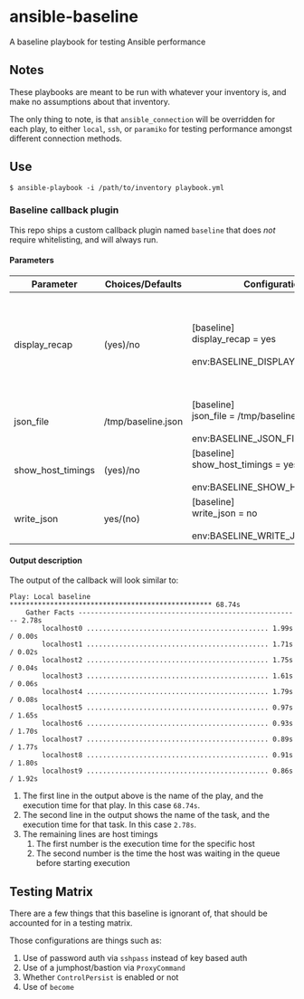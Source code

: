 # ansible-baseline
A baseline playbook for testing Ansible performance

## Notes

These playbooks are meant to be run with whatever your inventory is, and make no assumptions about that inventory.

The only thing to note, is that `ansible_connection` will be overridden for each play, to either `local`, `ssh`, or `paramiko` for testing performance amongst different connection methods.

## Use

```
$ ansible-playbook -i /path/to/inventory playbook.yml
```

### Baseline callback plugin

This repo ships a custom callback plugin named `baseline` that does *not* require whitelisting, and will always run.

#### Parameters

| Parameter           | Choices/Defaults   | Configuration                                                                    | Comments                                                                                                    |
|---------------------|--------------------|----------------------------------------------------------------------------------|-------------------------------------------------------------------------------------------------------------|
| display\_recap      | (yes)/no           | [baseline]<br>display\_recap = yes<br><br>env:BASELINE\_DISPLAY\_RECAP           | Controls whether the recap is printed at the end, useful if you will automatically process the output files |
| json\_file          | /tmp/baseline.json | [baseline]<br>json\_file = /tmp/baseline.json<br><br>env:BASELINE\_JSON\_FILE    | Path to JSON file for use with `write_json`                                                                 |
| show\_host\_timings | (yes)/no           | [baseline]<br>show\_host\_timings = yes<br><br>env:BASELINE\_SHOW\_HOST\_TIMINGS | This adds host timings per task                                                                             |
| write\_json         | yes/(no)           | [baseline]<br>write\_json = no<br><br>env:BASELINE\_WRITE\_JSON                  | Writes output to a JSON file                                                                                |

#### Output description

The output of the callback will look similar to:

```
Play: Local baseline ************************************************** 68.74s
    Gather Facts ------------------------------------------------------- 2.78s
        localhost0 ............................................. 1.99s / 0.00s
        localhost1 ............................................. 1.71s / 0.02s
        localhost2 ............................................. 1.75s / 0.04s
        localhost3 ............................................. 1.61s / 0.06s
        localhost4 ............................................. 1.79s / 0.08s
        localhost5 ............................................. 0.97s / 1.65s
        localhost6 ............................................. 0.93s / 1.70s
        localhost7 ............................................. 0.89s / 1.77s
        localhost8 ............................................. 0.91s / 1.80s
        localhost9 ............................................. 0.86s / 1.92s
```

1. The first line in the output above is the name of the play, and the execution time for that play. In this case `68.74s`.
1. The second line in the output shows the name of the task, and the execution time for that task. In this case `2.78s`.
1. The remaining lines are host timings
    1. The first number is the execution time for the specific host
    2. The second number is the time the host was waiting in the queue before starting execution

## Testing Matrix

There are a few things that this baseline is ignorant of, that should be accounted for in a testing matrix.

Those configurations are things such as:

1. Use of password auth via `sshpass` instead of key based auth
1. Use of a jumphost/bastion via `ProxyCommand`
1. Whether `ControlPersist` is enabled or not
1. Use of `become`
